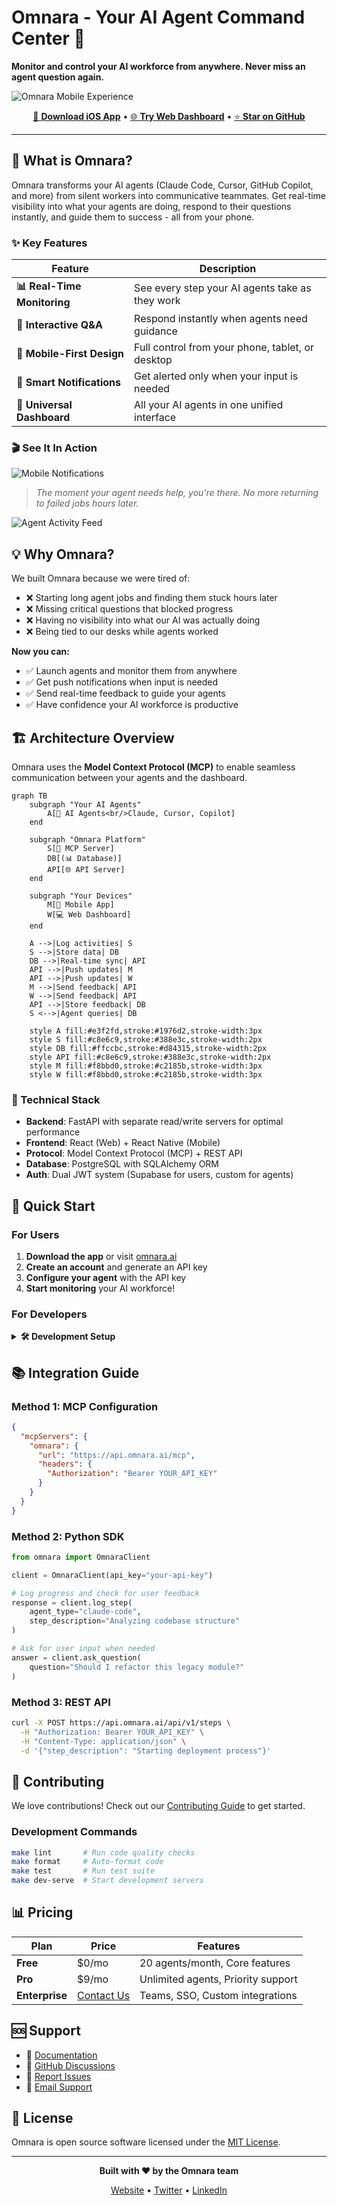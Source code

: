 # Omnara - Your AI Agent Command Center 🎯

**Monitor and control your AI workforce from anywhere. Never miss an agent question again.**

![Omnara Mobile Experience](./docs/assets/three-panel.png)

<div align="center">

[📱 **Download iOS App**](https://apps.apple.com/us/app/omnara-ai-command-center/id6748426727) • [🌐 **Try Web Dashboard**](https://omnara.ai) • [⭐ **Star on GitHub**](https://github.com/omnara-ai/omnara)

</div>

---

## 🚀 What is Omnara?

Omnara transforms your AI agents (Claude Code, Cursor, GitHub Copilot, and more) from silent workers into communicative teammates. Get real-time visibility into what your agents are doing, respond to their questions instantly, and guide them to success - all from your phone.

### ✨ Key Features

| Feature | Description |
|---------|------------|
| **📊 Real-Time Monitoring** | See every step your AI agents take as they work |
| **💬 Interactive Q&A** | Respond instantly when agents need guidance |
| **📱 Mobile-First Design** | Full control from your phone, tablet, or desktop |
| **🔔 Smart Notifications** | Get alerted only when your input is needed |
| **🎯 Universal Dashboard** | All your AI agents in one unified interface |

### 🎬 See It In Action

![Mobile Notifications](./docs/assets/iNotifications-Stack.gif)

> *The moment your agent needs help, you're there. No more returning to failed jobs hours later.*

![Agent Activity Feed](./docs/assets/Mobile-app-showcase.gif)

## 💡 Why Omnara?

We built Omnara because we were tired of:
- ❌ Starting long agent jobs and finding them stuck hours later
- ❌ Missing critical questions that blocked progress
- ❌ Having no visibility into what our AI was actually doing
- ❌ Being tied to our desks while agents worked

**Now you can:**
- ✅ Launch agents and monitor them from anywhere
- ✅ Get push notifications when input is needed
- ✅ Send real-time feedback to guide your agents
- ✅ Have confidence your AI workforce is productive

## 🏗️ Architecture Overview

Omnara uses the **Model Context Protocol (MCP)** to enable seamless communication between your agents and the dashboard.

```mermaid
graph TB
    subgraph "Your AI Agents"
        A[🤖 AI Agents<br/>Claude, Cursor, Copilot]
    end

    subgraph "Omnara Platform"
        S[🔄 MCP Server]
        DB[(📊 Database)]
        API[🌐 API Server]
    end

    subgraph "Your Devices"
        M[📱 Mobile App]
        W[💻 Web Dashboard]
    end

    A -->|Log activities| S
    S -->|Store data| DB
    DB -->|Real-time sync| API
    API -->|Push updates| M
    API -->|Push updates| W
    M -->|Send feedback| API
    W -->|Send feedback| API
    API -->|Store feedback| DB
    S <-->|Agent queries| DB

    style A fill:#e3f2fd,stroke:#1976d2,stroke-width:3px
    style S fill:#c8e6c9,stroke:#388e3c,stroke-width:2px
    style DB fill:#ffccbc,stroke:#d84315,stroke-width:2px
    style API fill:#c8e6c9,stroke:#388e3c,stroke-width:2px
    style M fill:#f8bbd0,stroke:#c2185b,stroke-width:3px
    style W fill:#f8bbd0,stroke:#c2185b,stroke-width:3px
```

### 🔧 Technical Stack

- **Backend**: FastAPI with separate read/write servers for optimal performance
- **Frontend**: React (Web) + React Native (Mobile)
- **Protocol**: Model Context Protocol (MCP) + REST API
- **Database**: PostgreSQL with SQLAlchemy ORM
- **Auth**: Dual JWT system (Supabase for users, custom for agents)

## 🚀 Quick Start

### For Users

1. **Download the app** or visit [omnara.ai](https://omnara.ai)
2. **Create an account** and generate an API key
3. **Configure your agent** with the API key
4. **Start monitoring** your AI workforce!

### For Developers

<details>
<summary><b>🛠️ Development Setup</b></summary>

#### Prerequisites
- Python 3.10+
- PostgreSQL
- Node.js (for CLI tools)

#### Setup Steps

1. **Clone and enter the repository**
   ```bash
   git clone https://github.com/omnara-ai/omnara
   cd omnara
   ```

2. **Set up Python environment**
   ```bash
   python -m venv .venv
   source .venv/bin/activate  # Windows: .venv\Scripts\activate
   make dev-install
   ```

3. **Generate JWT keys**
   ```bash
   python scripts/generate_jwt_keys.py
   ```

4. **Configure environment** (create `.env` file)
   ```env
   DATABASE_URL=postgresql://user:password@localhost:5432/omnara
   SUPABASE_URL=https://your-project.supabase.co
   SUPABASE_ANON_KEY=your-anon-key
   JWT_PRIVATE_KEY='-----BEGIN RSA PRIVATE KEY-----\n...'
   JWT_PUBLIC_KEY='-----BEGIN PUBLIC KEY-----\n...'
   ```

5. **Initialize database**
   ```bash
   cd shared/
   alembic upgrade head
   cd ..
   ```

6. **Run services**
   ```bash
   # Terminal 1: MCP + REST Server
   python -m servers.app
   
   # Terminal 2: Backend API
   cd backend && python -m main
   ```

</details>

## 📚 Integration Guide

### Method 1: MCP Configuration
```json
{
  "mcpServers": {
    "omnara": {
      "url": "https://api.omnara.ai/mcp",
      "headers": {
        "Authorization": "Bearer YOUR_API_KEY"
      }
    }
  }
}
```

### Method 2: Python SDK
```python
from omnara import OmnaraClient

client = OmnaraClient(api_key="your-api-key")

# Log progress and check for user feedback
response = client.log_step(
    agent_type="claude-code",
    step_description="Analyzing codebase structure"
)

# Ask for user input when needed
answer = client.ask_question(
    question="Should I refactor this legacy module?"
)
```

### Method 3: REST API
```bash
curl -X POST https://api.omnara.ai/api/v1/steps \
  -H "Authorization: Bearer YOUR_API_KEY" \
  -H "Content-Type: application/json" \
  -d '{"step_description": "Starting deployment process"}'
```

## 🤝 Contributing

We love contributions! Check out our [Contributing Guide](CONTRIBUTING.md) to get started.

### Development Commands
```bash
make lint       # Run code quality checks
make format     # Auto-format code
make test       # Run test suite
make dev-serve  # Start development servers
```

## 📊 Pricing

| Plan | Price | Features |
|------|-------|----------|
| **Free** | $0/mo | 20 agents/month, Core features |
| **Pro** | $9/mo | Unlimited agents, Priority support |
| **Enterprise** | [Contact Us](https://cal.com/ishaan-sehgal-8kc22w/omnara-demo) | Teams, SSO, Custom integrations |

## 🆘 Support

- 📖 [Documentation](https://docs.omnara.ai)
- 💬 [GitHub Discussions](https://github.com/omnara-ai/omnara/discussions)
- 🐛 [Report Issues](https://github.com/omnara-ai/omnara/issues)
- 📧 [Email Support](mailto:support@omnara.ai)

## 📜 License

Omnara is open source software licensed under the [MIT License](LICENSE).

---

<div align="center">

**Built with ❤️ by the Omnara team**

[Website](https://omnara.ai) • [Twitter](https://twitter.com/omnara_ai) • [LinkedIn](https://linkedin.com/company/omnara)

</div>